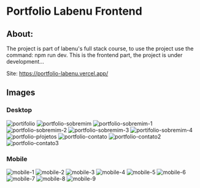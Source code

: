 # Portfolio Labenu Frontend

## About:
The project is part of labenu's full stack course, to use the project use the command: npm run dev.
This is the frontend part, the project is under development...

Site: https://portfolio-labenu.vercel.app/

## Images

### Desktop


![portifolio](https://user-images.githubusercontent.com/83131771/184645903-a549a3c8-44de-468f-b556-9cbb0b16e433.png)
![portfolio-sobremim](https://user-images.githubusercontent.com/83131771/184645912-8d45679e-b930-442d-b392-937c61299ec9.png)
![portfolio-sobremim-1](https://user-images.githubusercontent.com/83131771/184645908-f3bf28dd-69c1-43f1-9493-ed738d20fce0.png)
![portfolio-sobremim-2](https://user-images.githubusercontent.com/83131771/184645906-68a352df-74d6-4c1f-b3f0-259cf1819003.png)
![portfolio-sobremim-3](https://user-images.githubusercontent.com/83131771/184645905-7cae8904-7781-44ee-ae37-e9e49ce0836f.png)
![portifolio-sobremim-4](https://user-images.githubusercontent.com/83131771/184645897-c173d7aa-6a60-4d71-8154-4f19bae480ff.png)
![portfolio-pŕojetos](https://user-images.githubusercontent.com/83131771/184645915-14da54a3-dcf2-45fa-bd59-eba31bc412f8.png)
![portfolio-contato](https://user-images.githubusercontent.com/83131771/184645917-c9204e2f-34d1-42a8-9db3-e5e3a86eed1b.png)
![portfolio-contato2](https://user-images.githubusercontent.com/83131771/184646802-26fcd489-5434-4b03-b531-5ec5046fcda0.png)
![portfolio-contato3](https://user-images.githubusercontent.com/83131771/184646657-5e190cc4-677b-435c-a609-7c51c981de8b.png)

### Mobile

![mobile-1](https://user-images.githubusercontent.com/83131771/184648452-23c32bf8-3c28-404d-ba77-4f51876aed8f.png)
![mobile-2](https://user-images.githubusercontent.com/83131771/184648475-6f45c060-d3f1-4710-adb7-0eb234af640d.png)
![mobile-3](https://user-images.githubusercontent.com/83131771/184648491-98114f68-90ea-4fbd-a28e-788bf251f4cc.png)
![mobile-4](https://user-images.githubusercontent.com/83131771/184648516-1a56ab2a-3862-4a1d-a581-f3b6163157a3.png)
![mobile-5](https://user-images.githubusercontent.com/83131771/184648527-14ad58f9-31bc-4d18-abba-db16088f1acc.png)
![mobile-6](https://user-images.githubusercontent.com/83131771/184648545-5906975b-ff0d-4dc1-8a26-bc881e291556.png)
![mobile-7](https://user-images.githubusercontent.com/83131771/184648559-3adc896f-a763-4c20-abf7-ebd60872c81a.png)
![mobile-8](https://user-images.githubusercontent.com/83131771/184648567-88eea04c-06b7-49ee-ae59-ddc4089c6bcc.png)
![mobile-9](https://user-images.githubusercontent.com/83131771/184648575-b59acaf0-f987-4033-9e07-af8dab5f53cd.png)



